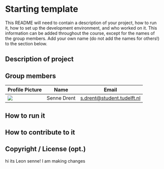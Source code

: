# Starting template

This README will need to contain a description of your project, how to run it, how to set up the development environment, and who worked on it.
This information can be added throughout the course, except for the names of the group members.
Add your own name (do not add the names for others!) to the section below.

## Description of project

## Group members

| Profile Picture                                                                                       | Name        | Email                      |
|-------------------------------------------------------------------------------------------------------|-------------|----------------------------|
| ![](https://secure.gravatar.com/avatar/5f6203974c4a00b91a96b8742f4a8125?s=800&d=identicon&length=4&size=50&color=DDD&background=777&font-size=0.325) | Senne Drent | s.drent@student.tudelft.nl |

<!-- Instructions (remove once assignment has been completed -->
<!-- - Add (only!) your own name to the table above (use Markdown formatting) -->
<!-- - Mention your *student* email address -->
<!-- - Preferably add a recognizable photo, otherwise add your GitLab photo -->
<!-- - (please make sure the photos have the same size) --> 

## How to run it

## How to contribute to it

## Copyright / License (opt.)


hi its Leon
senne!
I am making changes

